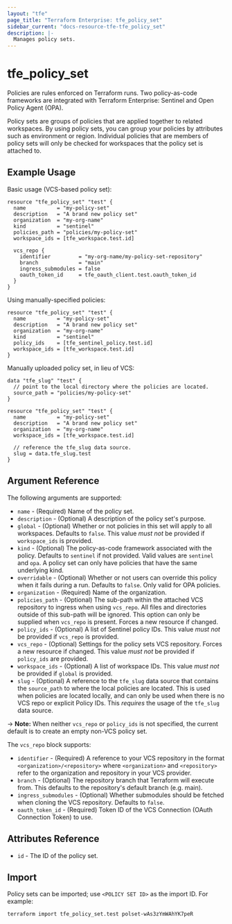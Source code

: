```yaml
---
layout: "tfe"
page_title: "Terraform Enterprise: tfe_policy_set"
sidebar_current: "docs-resource-tfe-tfe_policy_set"
description: |-
  Manages policy sets.
---
```


# tfe_policy_set

Policies are rules enforced on Terraform runs. Two policy-as-code frameworks are 
integrated with Terraform Enterprise: Sentinel and Open Policy Agent (OPA).

Policy sets are groups of policies that are applied together to related workspaces.
By using policy sets, you can group your policies by attributes such as environment
or region. Individual policies that are members of policy sets will only be checked
for workspaces that the policy set is attached to.

## Example Usage

Basic usage (VCS-based policy set):

```hcl
resource "tfe_policy_set" "test" {
  name          = "my-policy-set"
  description   = "A brand new policy set"
  organization  = "my-org-name"
  kind          = "sentinel"
  policies_path = "policies/my-policy-set"
  workspace_ids = [tfe_workspace.test.id]

  vcs_repo {
    identifier         = "my-org-name/my-policy-set-repository"
    branch             = "main"
    ingress_submodules = false
    oauth_token_id     = tfe_oauth_client.test.oauth_token_id
  }
}
```

Using manually-specified policies:

```hcl
resource "tfe_policy_set" "test" {
  name          = "my-policy-set"
  description   = "A brand new policy set"
  organization  = "my-org-name"
  kind          = "sentinel"
  policy_ids    = [tfe_sentinel_policy.test.id]
  workspace_ids = [tfe_workspace.test.id]
}
```

Manually uploaded policy set, in lieu of VCS:

```hcl
data "tfe_slug" "test" {
  // point to the local directory where the policies are located.
  source_path = "policies/my-policy-set"
}

resource "tfe_policy_set" "test" {
  name          = "my-policy-set"
  description   = "A brand new policy set"
  organization  = "my-org-name"
  workspace_ids = [tfe_workspace.test.id]

  // reference the tfe_slug data source.
  slug = data.tfe_slug.test
}
```

## Argument Reference

The following arguments are supported:

* `name` - (Required) Name of the policy set.
* `description` - (Optional) A description of the policy set's purpose.
* `global` - (Optional) Whether or not policies in this set will apply to
  all workspaces. Defaults to `false`. This value _must not_ be provided if
  `workspace_ids` is provided.
* `kind` - (Optional) The policy-as-code framework associated with the policy.
   Defaults to `sentinel` if not provided. Valid values are `sentinel` and `opa`.
   A policy set can only have policies that have the same underlying kind.
* `overridable` - (Optional) Whether or not users can override this policy when 
   it fails during a run. Defaults to `false`. Only valid for OPA policies. 
* `organization` - (Required) Name of the organization.
* `policies_path` - (Optional) The sub-path within the attached VCS repository
  to ingress when using `vcs_repo`. All files and directories outside of this
  sub-path will be ignored. This option can only be supplied when `vcs_repo` is
  present. Forces a new resource if changed.
* `policy_ids` - (Optional) A list of Sentinel policy IDs. This value _must not_ be provided 
  if `vcs_repo` is provided.
* `vcs_repo` - (Optional) Settings for the policy sets VCS repository. Forces a
  new resource if changed. This value _must not_ be provided if `policy_ids` are provided.
* `workspace_ids` - (Optional) A list of workspace IDs. This value _must not_ be provided 
  if `global` is provided.
* `slug` - (Optional) A reference to the `tfe_slug` data source that contains
  the `source_path` to where the local policies are located. This is used when
policies are located locally, and can only be used when there is no VCS repo or
explicit Policy IDs. This _requires_ the usage of the `tfe_slug` data source.

-> **Note:** When neither `vcs_repo` or `policy_ids` is not specified, the current
default is to create an empty non-VCS policy set.

The `vcs_repo` block supports:

* `identifier` - (Required) A reference to your VCS repository in the format
  `<organization>/<repository>` where `<organization>` and `<repository>` refer to the organization and repository
  in your VCS provider.
* `branch` - (Optional) The repository branch that Terraform will execute from.
  This defaults to the repository's default branch (e.g. main).
* `ingress_submodules` - (Optional) Whether submodules should be fetched when
  cloning the VCS repository. Defaults to `false`.
* `oauth_token_id` - (Required) Token ID of the VCS Connection (OAuth Connection Token)
  to use.

## Attributes Reference

* `id` - The ID of the policy set.

## Import

Policy sets can be imported; use `<POLICY SET ID>` as the import ID. For example:

```shell
terraform import tfe_policy_set.test polset-wAs3zYmWAhYK7peR
```

